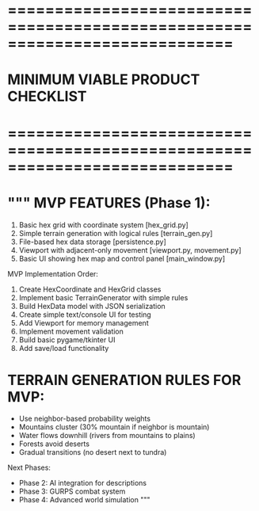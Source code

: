 
# ============================================================================
# MINIMUM VIABLE PRODUCT CHECKLIST
# ============================================================================

"""
MVP FEATURES (Phase 1):
=======================
1. Basic hex grid with coordinate system [hex_grid.py]
2. Simple terrain generation with logical rules [terrain_gen.py]
3. File-based hex data storage [persistence.py]
4. Viewport with adjacent-only movement [viewport.py, movement.py]
5. Basic UI showing hex map and control panel [main_window.py]

MVP Implementation Order:
1. Create HexCoordinate and HexGrid classes
2. Implement basic TerrainGenerator with simple rules
3. Build HexData model with JSON serialization
4. Create simple text/console UI for testing
5. Add Viewport for memory management
6. Implement movement validation
7. Build basic pygame/tkinter UI
8. Add save/load functionality

TERRAIN GENERATION RULES FOR MVP:
=================================
- Use neighbor-based probability weights
- Mountains cluster (30% mountain if neighbor is mountain)
- Water flows downhill (rivers from mountains to plains)
- Forests avoid deserts
- Gradual transitions (no desert next to tundra)

Next Phases:
- Phase 2: AI integration for descriptions
- Phase 3: GURPS combat system
- Phase 4: Advanced world simulation
"""
